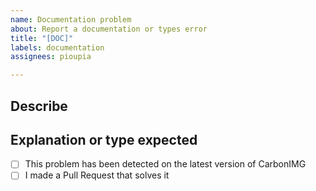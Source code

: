 ```yaml
---
name: Documentation problem
about: Report a documentation or types error
title: "[DOC]"
labels: documentation
assignees: pioupia

---
```


## Describe
<!-- A clear and concise description of the problem -->

## Explanation or type expected

- [ ] This problem has been detected on the latest version of CarbonIMG
- [ ] I made a Pull Request that solves it
